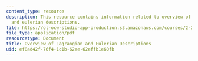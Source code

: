 ```yaml
---
content_type: resource
description: This resource contains information related to overview of lagrangian
  and eulerian descriptions.
file: https://ol-ocw-studio-app-production.s3.amazonaws.com/courses/2-25-advanced-fluid-mechanics-fall-2013/ef8ad42f76f41c1b62ae62effb1e60fb_MIT2_25F13_OverviewofLag.pdf
file_type: application/pdf
resourcetype: Document
title: Overview of Lagrangian and Eulerian Descriptions
uid: ef8ad42f-76f4-1c1b-62ae-62effb1e60fb
---
```

